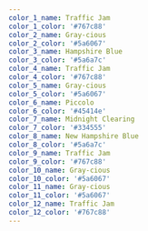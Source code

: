 ```yaml
---
color_1_name: Traffic Jam
color_1_color: '#767c88'
color_2_name: Gray-cious
color_2_color: '#5a6067'
color_3_name: Hampshire Blue
color_3_color: '#5a6a7c'
color_4_name: Traffic Jam
color_4_color: '#767c88'
color_5_name: Gray-cious
color_5_color: '#5a6067'
color_6_name: Piccolo
color_6_color: '#45414e'
color_7_name: Midnight Clearing
color_7_color: '#334555'
color_8_name: New Hampshire Blue
color_8_color: '#5a6a7c'
color_9_name: Traffic Jam
color_9_color: '#767c88'
color_10_name: Gray-cious
color_10_color: '#5a6067'
color_11_name: Gray-cious
color_11_color: '#5a6067'
color_12_name: Traffic Jam
color_12_color: '#767c88'
---
```

